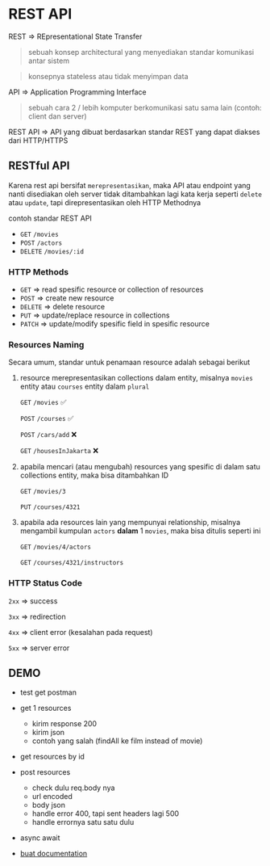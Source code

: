 # REST API

REST => REpresentational State Transfer

> sebuah konsep architectural yang menyediakan standar komunikasi antar sistem

> konsepnya stateless atau tidak menyimpan data

API => Application Programming Interface

> sebuah cara 2 / lebih komputer berkomunikasi satu sama lain (contoh: client dan server)

REST API => API yang dibuat berdasarkan standar REST yang dapat diakses dari HTTP/HTTPS

## RESTful API

Karena rest api bersifat `merepresentasikan`, maka API atau endpoint yang nanti disediakan oleh server tidak ditambahkan lagi kata kerja seperti `delete` atau `update`, tapi direpresentasikan oleh HTTP Methodnya

contoh standar REST API

- `GET` `/movies`
- `POST` `/actors`
- `DELETE` `/movies/:id`

### HTTP Methods

- `GET` => read spesific resource or collection of resources
- `POST` => create new resource
- `DELETE` => delete resource
- `PUT` => update/replace resource in collections
- `PATCH` => update/modify spesific field in spesific resource

### Resources Naming

Secara umum, standar untuk penamaan resource adalah sebagai berikut

1. resource merepresentasikan collections dalam entity, misalnya `movies` entity atau `courses` entity dalam `plural`

   `GET` `/movies` ✅

   `POST` `/courses` ✅

   `POST` `/cars/add` ❌

   `GET` `/housesInJakarta` ❌

2. apabila mencari (atau mengubah) resources yang spesific di dalam satu collections entity, maka bisa ditambahkan ID

   `GET` `/movies/3`

   `PUT` `/courses/4321`

3. apabila ada resources lain yang mempunyai relationship, misalnya mengambil kumpulan `actors` **dalam** 1 `movies`, maka bisa ditulis seperti ini

   `GET` `/movies/4/actors`

   `GET` `/courses/4321/instructors`

### HTTP Status Code

`2xx` => success

`3xx` => redirection

`4xx` => client error (kesalahan pada request)

`5xx` => server error

## DEMO

- test get postman

- get 1 resources

  - kirim response 200
  - kirim json
  - contoh yang salah (findAll ke film instead of movie)

- get resources by id

- post resources

  - check dulu req.body nya
  - url encoded
  - body json
  - handle error 400, tapi sent headers lagi 500
  - handle errornya satu satu dulu

- async await

- [buat documentation](https://github.com/ziterz/documentation-example/blob/master/README.md)
